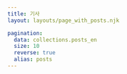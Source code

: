 ```yaml
---
title: 기사
layout: layouts/page_with_posts.njk

pagination:
  data: collections.posts_en
  size: 10
  reverse: true
  alias: posts
---
```

